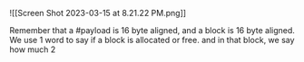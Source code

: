 ![[Screen Shot 2023-03-15 at 8.21.22 PM.png]]

Remember that a #payload is 16 byte aligned, and a block is 16 byte aligned.
We use 1 word to say if a block is allocated or free. and in that block, we say how much 2